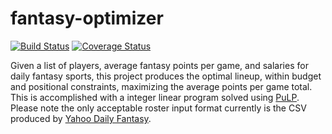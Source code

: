 # fantasy-optimizer
[![Build Status](https://travis-ci.org/lynshi/fantasy-assistant.svg?branch=master)](https://travis-ci.org/lynshi/fantasy-assistant)
[![Coverage Status](https://coveralls.io/repos/github/lynshi/fantasy-assistant/badge.svg?branch=master)](https://coveralls.io/github/lynshi/fantasy-assistant?branch=master)

Given a list of players, average fantasy points per game, and salaries for daily fantasy sports, this project produces the optimal lineup, within budget and positional constraints, maximizing the average points per game total. This is accomplished with a integer linear program solved using [PuLP](https://pythonhosted.org/PuLP/). Please note the only acceptable roster input format currently is the CSV produced by [Yahoo Daily Fantasy](https://sports.yahoo.com/dailyfantasy).
